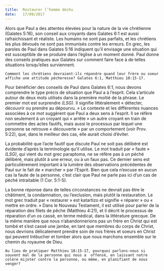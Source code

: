 ```yaml
---
title:  Restaurer l’homme déchu
date:   17/09/2017
---
```


Alors que Paul a des attentes élevées pour la nature de la vie chrétienne (Galates 5:16), son conseil aux  croyants dans Galates 6:1 est aussi rafraichissant et réaliste. Les humains ne sont pas parfaits, et les chrétiens  les plus dévoués ne sont pas immunisés contre les erreurs. En grec, les paroles de Paul dans Galates 5:16  indiquent qu’il envisage une situation qui est susceptible de se produire dans l’église à un moment donné. Paul  donne des conseils pratiques aux Galates sur comment faire face à de telles situations lorsqu’elles surviennent. 

`Comment les chrétiens devraient-ils répondre quand leur frère ou soeur affiche une attitude pécheresse? Galates 6:1, Matthieu 18:15-17.`
 
Pour bénéficier des conseils de Paul dans Galates 6:1, nous devons comprendre le type précis de situation que  Paul a à l’esprit. Cela s’articule autour de deux mots utilisés dans la première moitié de la phrase. Le premier  mot est surprendre *(LSG)*. Il signifie littéralement « détecter, découvrir ou prendre au dépourvu. » Le contexte et  les différentes nuances associées à ce mot suggèrent que Paul a deux sens à l’esprit. Il se réfère non seulement  à un croyant qui « arrête » un autre croyant en train de commettre des actes fautifs, mais aussi le processus par  lequel une personne se retrouve « découverte » par un comportement (voir Prov. 5:22), que, dans le meilleur  des cas, elle aurait choisi d’éviter. 

La probabilité que l’acte fautif que discute Paul ne soit pas délibéré est évidente d’après la terminologie qu’il  utilise. Le mot traduit par « faute » *(LSG)*, qui vient du mot grec paraptoma, ne se réfère pas à un péché  délibéré, mais plutôt à une erreur, ou à un faux pas. Ce dernier sens est particulièrement important à la lumière  des observations précédentes de Paul sur le fait de « marcher » par l’Esprit. Bien que cela n’excuse en aucun cas  la faute de la personne, c’est clair que Paul ne parle pas ici d’un cas de péché intraitable (1 Cor. 5:1-5). 

La bonne réponse dans de telles circonstances ne devrait pas être le châtiment, la condamnation, ou  l’exclusion, mais plutôt la restauration. Le mot grec traduit par « restaurer » est katartizo et signifie « réparer » ou « mettre en ordre. » Dans le Nouveau Testament, il est utilisé pour parler de la réparation des filets de  pêche (Matthieu 4:21), et il décrit le processus de réparation d’un os cassé, en terme médical, dans la littérature grecque. De la même manière que nous n’abandonnerions pas un frère en Christ qui est tombé et s’est cassé  une jambe, en tant que membres du corps de Christ, nous devrions délicatement prendre soin de nos frères et soeurs en Christ qui peuvent trébucher et tomber alors que nous marchons ensemble sur le chemin du  royaume de Dieu.

`Au lieu de pratiquer Matthieu 18:15-17, pourquoi parlons-nous si souvent mal de la personne qui nous a  offensé, en laissant notre colère mijoter contre la personne, ou même, en planifiant de nous venger?`
